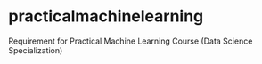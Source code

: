 # practicalmachinelearning
Requirement for Practical Machine Learning Course (Data Science Specialization)
